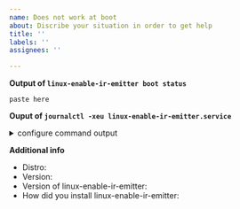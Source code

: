 ```yaml
---
name: Does not work at boot
about: Discribe your situation in order to get help
title: ''
labels: ''
assignees: ''

---
```


**Output of `linux-enable-ir-emitter boot status`**
```
paste here
```

**Ouput of `journalctl -xeu linux-enable-ir-emitter.service`**
<details><summary>configure command output</summary>

```
paste here
```
</details>

<!-- specify if possible when the problem occurred -->

**Additional info**
 - Distro: 
 - Version: 
 - Version of linux-enable-ir-emitter:
 - How did you install linux-enable-ir-emitter: <!--- bash or AUR or COPR -->
